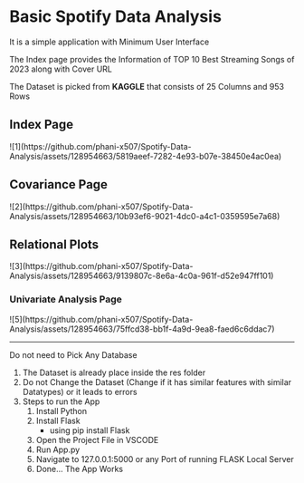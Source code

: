 <h1>Basic Spotify Data Analysis</h1>
<p>It is a simple application with Minimum User Interface</p>
<p>The Index page provides the Information of TOP 10 Best Streaming Songs of 2023 along with Cover URL</p>
<p>The Dataset is picked from <b>KAGGLE</b> that consists of 25 Columns and 953 Rows </p>
<h2>Index Page</h2>
![1](https://github.com/phani-x507/Spotify-Data-Analysis/assets/128954663/5819aeef-7282-4e93-b07e-38450e4ac0ea)

<h2>Covariance Page</h2>
![2](https://github.com/phani-x507/Spotify-Data-Analysis/assets/128954663/10b93ef6-9021-4dc0-a4c1-0359595e7a68)


<h2>Relational Plots</h2>
![3](https://github.com/phani-x507/Spotify-Data-Analysis/assets/128954663/9139807c-8e6a-4c0a-961f-d52e947ff101)


<h3>Univariate Analysis Page</h3>
![5](https://github.com/phani-x507/Spotify-Data-Analysis/assets/128954663/75ffcd38-bb1f-4a9d-9ea8-faed6c6ddac7)


----------------------------------------------------------------------------------
Do not need to Pick Any Database
1. The Dataset is already place inside the res folder
2. Do not Change the Dataset (Change if it has similar features with similar Datatypes) or it leads to errors
3. Steps to run the App
   1. Install Python
   2. Install Flask
        - using pip install Flask
   3. Open the Project File in VSCODE
   4. Run App.py
   5. Navigate to 127.0.0.1:5000 or any Port of running FLASK Local Server
   6. Done... The App Works
      
